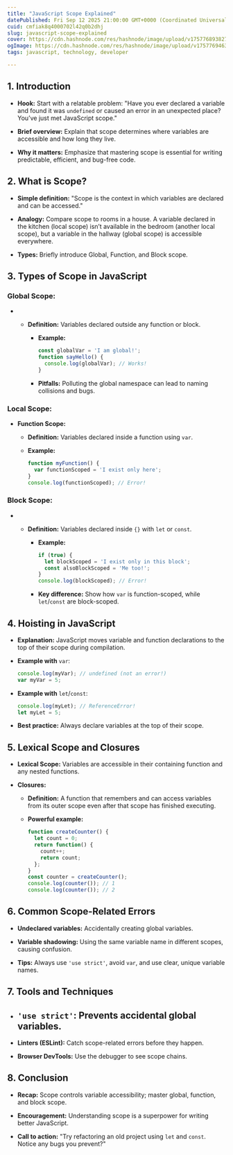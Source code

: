 ```yaml
---
title: "JavaScript Scope Explained"
datePublished: Fri Sep 12 2025 21:00:00 GMT+0000 (Coordinated Universal Time)
cuid: cmfiak8q4000702l42q0b2dhj
slug: javascript-scope-explained
cover: https://cdn.hashnode.com/res/hashnode/image/upload/v1757768938273/ce5e7b9f-b0ee-40e8-87f6-cc429412372d.jpeg
ogImage: https://cdn.hashnode.com/res/hashnode/image/upload/v1757769463477/84539b07-9b2f-4ab9-8cd2-2a5a20a23d9f.jpeg
tags: javascript, technology, developer

---
```


## **1\. Introduction**

* **Hook:** Start with a relatable problem: "Have you ever declared a variable and found it was `undefined` or caused an error in an unexpected place? You’ve just met JavaScript scope."
    
* **Brief overview:** Explain that scope determines where variables are accessible and how long they live.
    
* **Why it matters:** Emphasize that mastering scope is essential for writing predictable, efficient, and bug-free code.
    

## **2\. What is Scope?**

* **Simple definition:** "Scope is the context in which variables are declared and can be accessed."
    
* **Analogy:** Compare scope to rooms in a house. A variable declared in the kitchen (local scope) isn’t available in the bedroom (another local scope), but a variable in the hallway (global scope) is accessible everywhere.
    
* **Types:** Briefly introduce Global, Function, and Block scope.
    

## **3\. Types of Scope in JavaScript**

### **Global Scope:**

* * **Definition:** Variables declared outside any function or block.
        
    * **Example:**
        
        ```javascript
        const globalVar = 'I am global!';
        function sayHello() {
          console.log(globalVar); // Works!
        }
        ```
        
    * **Pitfalls:** Polluting the global namespace can lead to naming collisions and bugs.
        

### **Local Scope:**

* **Function Scope:**
    
    * **Definition:** Variables declared inside a function using `var`.
        
    * **Example:**
        
        ```javascript
        function myFunction() {
          var functionScoped = 'I exist only here';
        }
        console.log(functionScoped); // Error!
        ```
        

### **Block Scope:**

* * **Definition:** Variables declared inside `{}` with `let` or `const`.
        
    * **Example:**
        
        ```javascript
        if (true) {
          let blockScoped = 'I exist only in this block';
          const alsoBlockScoped = 'Me too!';
        }
        console.log(blockScoped); // Error!
        ```
        
    * **Key difference:** Show how `var` is function-scoped, while `let`/`const` are block-scoped.
        

## **4\. Hoisting in JavaScript**

* **Explanation:** JavaScript moves variable and function declarations to the top of their scope during compilation.
    
* **Example with** `var`:
    
    ```javascript
    console.log(myVar); // undefined (not an error!)
    var myVar = 5;
    ```
    
* **Example with** `let`/`const`:
    
    ```javascript
    console.log(myLet); // ReferenceError!
    let myLet = 5;
    ```
    
* **Best practice:** Always declare variables at the top of their scope.
    

## **5\. Lexical Scope and Closures**

* **Lexical Scope:** Variables are accessible in their containing function and any nested functions.
    
* **Closures:**
    
    * **Definition:** A function that remembers and can access variables from its outer scope even after that scope has finished executing.
        
    * **Powerful example:**
        
        ```javascript
        function createCounter() {
          let count = 0;
          return function() {
            count++;
            return count;
          };
        }
        const counter = createCounter();
        console.log(counter()); // 1
        console.log(counter()); // 2
        ```
        

## **6\. Common Scope-Related Errors**

* **Undeclared variables:** Accidentally creating global variables.
    
* **Variable shadowing:** Using the same variable name in different scopes, causing confusion.
    
* **Tips:** Always use `'use strict'`, avoid `var`, and use clear, unique variable names.
    

## **7\. Tools and Techniques**

* ## `'use strict'`: Prevents accidental global variables.
    
* **Linters (ESLint):** Catch scope-related errors before they happen.
    
* **Browser DevTools:** Use the debugger to see scope chains.
    

## **8\. Conclusion**

* **Recap:** Scope controls variable accessibility; master global, function, and block scope.
    
* **Encouragement:** Understanding scope is a superpower for writing better JavaScript.
    
* **Call to action:** "Try refactoring an old project using `let` and `const`. Notice any bugs you prevent?"